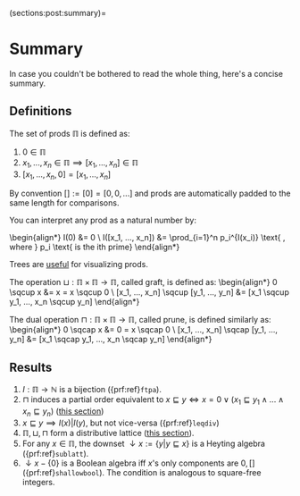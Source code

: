 (sections:post:summary)=
# Summary

In case you couldn't be bothered to read the whole thing, here's a concise summary.

## Definitions

The set of prods $\mathbb{\Pi}$ is defined as:
1. $0 \in \mathbb{\Pi}$
2. $x_1, ..., x_n \in \mathbb{\Pi} \implies [x_1, ..., x_n] \in \mathbb{\Pi}$
3. $[x_1, ..., x_n, 0] = [x_1, ..., x_n]$

By convention $[]:= [0] = [0, 0, ...]$ and prods are automatically padded to the same length for comparisons.

You can interpret any prod as a natural number by:

\begin{align*}
I(0) &= 0 \\
I([x_1, ..., x_n]) &= \prod_{i=1}^n p_i^{I(x_i)} \text{ , where } p_i \text{ is the ith prime}
\end{align*}

Trees are [useful](sections:prod:examples) for visualizing prods.




The operation $\sqcup: \mathbb{\Pi} \times \mathbb{\Pi} \to \mathbb{\Pi}$, called graft, is defined as:
\begin{align*}
0 \sqcup x &= x = x \sqcup 0 \\
[x_1, ..., x_n] \sqcup [y_1, ..., y_n] &= [x_1 \sqcup y_1, ..., x_n \sqcup y_n]
\end{align*}

The dual operation $\sqcap: \mathbb{\Pi} \times \mathbb{\Pi} \to \mathbb{\Pi}$, called prune, is defined similarly as:
\begin{align*}
0 \sqcap x &= 0 = x \sqcap 0 \\
[x_1, ..., x_n] \sqcap [y_1, ..., y_n] &= [x_1 \sqcap y_1, ..., x_n \sqcap y_n]
\end{align*}

## Results

1. $I: \mathbb{\Pi} \to \mathbb{N}$ is a bijection ({prf:ref}`ftpa`).
2. $\sqcap$ induces a partial order equivalent to $x \sqsubseteq y \iff x = 0 \lor (x_1 \sqsubseteq y_1 \land ... \land x_n \sqsubseteq y_n)$ ([this section](sections:lattice:poset))
3. $x \sqsubseteq y \implies I(x) | I(y)$, but not vice-versa ({prf:ref}`leqdiv`)
4. $\mathbb{\Pi}, \sqcup, \sqcap$ form a distributive lattice ([this section](sections:lattice:lattice)).
5. For any $x \in \mathbb{\Pi}$, the downset $\downarrow x := \{y | y \sqsubseteq x\}$ is a Heyting algebra ({prf:ref}`sublatt`).
6. $\downarrow x - \{0\}$ is a Boolean algebra iff $x$'s only components are $0, []$ ({prf:ref}`shallowbool`). The condition is analogous to square-free integers. 
   